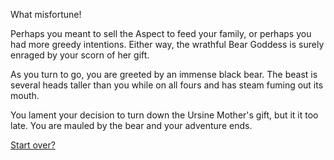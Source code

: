 What misfortune!

Perhaps you meant to sell the Aspect to feed your family, or perhaps you had more greedy intentions. 
Either way, the wrathful Bear Goddess is surely enraged by your scorn of her gift.

As you turn to go, you are greeted by an immense black bear. The beast is several heads taller than
you while on all fours and has steam fuming out its mouth.

You lament your decision to turn down the Ursine Mother's gift, but it it too late. You are mauled by
the bear and your adventure ends.

[Start over?](../../../../../../../../marshmallow.md)